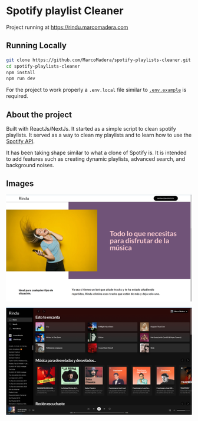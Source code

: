 # Spotify playlist Cleaner

Project running at <https://rindu.marcomadera.com>

## **Running Locally**

```bash
git clone https://github.com/MarcoMadera/spotify-playlists-cleaner.git
cd spotify-playlists-cleaner
npm install
npm run dev
```

For the project to work properly a `.env.local` file similar to [`.env.example`](https://github.com/MarcoMadera/spotify-playlists-cleaner/blob/master/.env.example) is required.

## **About the project**

Built with ReactJs/NextJs. It started as a simple script to clean spotify playlists. It served as a way to clean my playlists and to learn how to use the [Spotify API](https://developer.spotify.com/documentation/web-api/).

It has been taking shape similar to what a clone of Spotify is. It is intended to add features such as creating dynamic playlists, advanced search, and background noises.

## Images

![Home](./public/Home.png)

![Dashboard](./public/Dashboard.png)